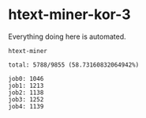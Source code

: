 # htext-miner-kor-3

Everything doing here is automated.

```
htext-miner

total: 5788/9855 (58.73160832064942%)

job0: 1046
job1: 1213
job2: 1138
job3: 1252
job4: 1139
```